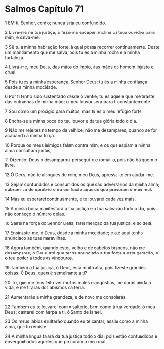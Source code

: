 # Salmos Capítulo 71

1	EM ti, Senhor, confio; nunca seja eu confundido.

2	Livra-me na tua justiça, e faze-me escapar; inclina os teus ouvidos para mim, e salva-me.

3	Sê tu a minha habitação forte, à qual possa recorrer continuamente. Deste um mandamento que me salva, pois tu és a minha rocha e a minha fortaleza.

4	Livra-me, meu Deus, das mãos do ímpio, das mãos do homem injusto e cruel.

5	Pois tu és a minha esperança, Senhor Deus; tu és a minha confiança desde a minha mocidade.

6	Por ti tenho sido sustentado desde o ventre; tu és aquele que me tiraste das entranhas de minha mãe; o meu louvor será para ti constantemente.

7	Sou como um prodígio para muitos, mas tu és o meu refúgio forte.

8	Encha-se a minha boca do teu louvor e da tua glória todo o dia.

9	Não me rejeites no tempo da velhice; não me desampares, quando se for acabando a minha força.

10	Porque os meus inimigos falam contra mim, e os que espiam a minha alma consultam juntos,

11	Dizendo: Deus o desamparou; persegui-o e tomai-o, pois não há quem o livre.

12	Ó Deus, não te alongues de mim; meu Deus, apressa-te em ajudar-me.

13	Sejam confundidos e consumidos os que são adversários da minha alma; cubram-se de opróbrio e de confusão aqueles que procuram o meu mal.

14	Mas eu esperarei continuamente, e te louvarei cada vez mais.

15	A minha boca manifestará a tua justiça e a tua salvação todo o dia, pois não conheço o número delas.

16	Sairei na força do Senhor Deus, farei menção da tua justiça, e só dela.

17	Ensinaste-me, ó Deus, desde a minha mocidade; e até aqui tenho anunciado as tuas maravilhas.

18	Agora também, quando estou velho e de cabelos brancos, não me desampares, ó Deus, até que tenha anunciado a tua força a esta geração, e o teu poder a todos os vindouros.

19	Também a tua justiça, ó Deus, está muito alta, pois fizeste grandes coisas. Ó Deus, quem é semelhante a ti?

20	Tu, que me tens feito ver muitos males e angústias, me darás ainda a vida, e me tirarás dos abismos da terra.

21	Aumentarás a minha grandeza, e de novo me consolarás.

22	Também eu te louvarei com o saltério, bem como à tua verdade, ó meu Deus; cantarei com harpa a ti, ó Santo de Israel.

23	Os meus lábios exultarão quando eu te cantar, assim como a minha alma, que tu remiste.

24	A minha língua falará da tua justiça todo o dia; pois estão confundidos e envergonhados aqueles que procuram o meu mal.

